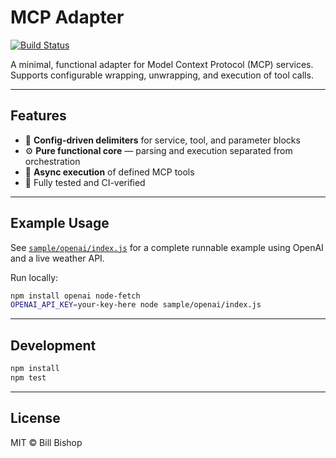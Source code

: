 # MCP Adapter

[![Build Status](https://github.com/bill-bishop/mcp-adapter/actions/workflows/build.yml/badge.svg)](https://github.com/bill-bishop/mcp-adapter/actions/workflows/build.yml)

A minimal, functional adapter for Model Context Protocol (MCP) services.  
Supports configurable wrapping, unwrapping, and execution of tool calls.

---

## Features

- 🧱 **Config-driven delimiters** for service, tool, and parameter blocks  
- ⚙️ **Pure functional core** — parsing and execution separated from orchestration  
- 🚀 **Async execution** of defined MCP tools  
- 🧪 Fully tested and CI-verified

---

## Example Usage

See [`sample/openai/index.js`](./sample/openai/index.js) for a complete runnable example using OpenAI and a live weather API.

Run locally:

```bash
npm install openai node-fetch
OPENAI_API_KEY=your-key-here node sample/openai/index.js
```

---

## Development

```bash
npm install
npm test
```

---

## License
MIT © Bill Bishop